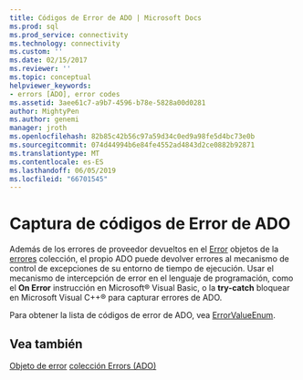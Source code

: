 ```yaml
---
title: Códigos de Error de ADO | Microsoft Docs
ms.prod: sql
ms.prod_service: connectivity
ms.technology: connectivity
ms.custom: ''
ms.date: 02/15/2017
ms.reviewer: ''
ms.topic: conceptual
helpviewer_keywords:
- errors [ADO], error codes
ms.assetid: 3aee61c7-a9b7-4596-b78e-5828a00d0281
author: MightyPen
ms.author: genemi
manager: jroth
ms.openlocfilehash: 82b85c42b56c97a59d34c0ed9a98fe5d4bc73e0b
ms.sourcegitcommit: 074d44994b6e84fe4552ad4843d2ce0882b92871
ms.translationtype: MT
ms.contentlocale: es-ES
ms.lasthandoff: 06/05/2019
ms.locfileid: "66701545"
---
```

# <a name="capture-ado-error-codes"></a>Captura de códigos de Error de ADO
Además de los errores de proveedor devueltos en el [Error](../../../ado/reference/ado-api/error-object.md) objetos de la [errores](../../../ado/reference/ado-api/errors-collection-ado.md) colección, el propio ADO puede devolver errores al mecanismo de control de excepciones de su entorno de tiempo de ejecución. Usar el mecanismo de intercepción de error en el lenguaje de programación, como el **On Error** instrucción en Microsoft® Visual Basic, o la **try-catch** bloquear en Microsoft Visual C++® para capturar errores de ADO.

 Para obtener la lista de códigos de error de ADO, vea [ErrorValueEnum](../../../ado/reference/ado-api/errorvalueenum.md).

## <a name="see-also"></a>Vea también
 [Objeto de error](../../../ado/reference/ado-api/error-object.md) [colección Errors (ADO)](../../../ado/reference/ado-api/errors-collection-ado.md)
